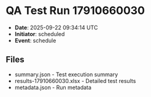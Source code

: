 # QA Test Run 17910660030

- **Date**: 2025-09-22 09:34:14 UTC
- **Initiator**: scheduled
- **Event**: schedule

## Files
- summary.json - Test execution summary
- results-17910660030.xlsx - Detailed test results
- metadata.json - Run metadata
